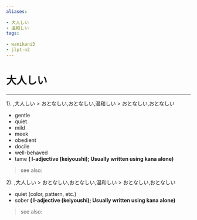 ```yaml
---
aliases:
    
- 大人しい
- 温和しい
tags:
    
- wanikani3
- jlpt-n2
---
```


# 大人しい
---
1).
,大人しい > おとなしい,おとなしい,温和しい > おとなしい,おとなしい

- gentle
- quiet
- mild
- meek
- obedient
- docile
- well-behaved
- tame
**( I-adjective (keiyoushi); Usually written using kana alone)**
> see also: 
            
2).
,大人しい > おとなしい,おとなしい,温和しい > おとなしい,おとなしい

- quiet (color, pattern, etc.)
- sober
**( I-adjective (keiyoushi); Usually written using kana alone)**
> see also: 
            
